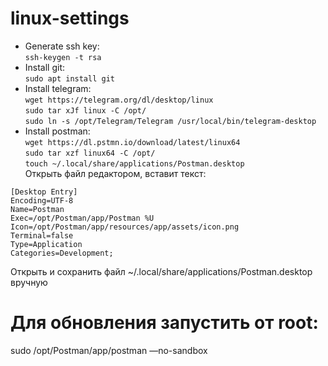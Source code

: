 # linux-settings
- Generate ssh key:  
```ssh-keygen -t rsa```
- Install git:  
```sudo apt install git```
- Install telegram:  
```wget https://telegram.org/dl/desktop/linux```  
```sudo tar xJf linux -C /opt/```  
```sudo ln -s /opt/Telegram/Telegram /usr/local/bin/telegram-desktop```
- Install postman:  
```wget https://dl.pstmn.io/download/latest/linux64```  
```sudo tar xzf linux64 -C /opt/```  
```touch ~/.local/share/applications/Postman.desktop```  
Открыть файл редактором, вставит текст:  
```
[Desktop Entry]
Encoding=UTF-8
Name=Postman
Exec=/opt/Postman/app/Postman %U
Icon=/opt/Postman/app/resources/app/assets/icon.png
Terminal=false
Type=Application
Categories=Development;
```  

Открыть и сохранить файл ~/.local/share/applications/Postman.desktop вручную



# Для обновления запустить от root:
sudo /opt/Postman/app/postman —no-sandbox
